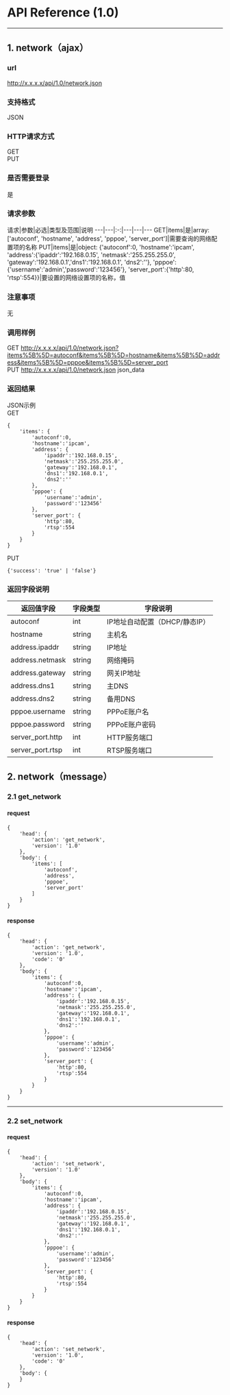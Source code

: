 # API Reference (1.0)
---

## 1. network（ajax）

### url
http://x.x.x.x/api/1.0/network.json

### 支持格式
JSON

### HTTP请求方式
GET  
PUT

### 是否需要登录
是

### 请求参数
 请求|参数|必选|类型及范围|说明
---|---|:-:|---|---|---
GET|items|是|array: ['autoconf', 'hostname', 'address', 'pppoe', 'server_port']|需要查询的网络配置项的名称
PUT|items|是|object: {'autoconf':0, 'hostname':'ipcam', 'address':{'ipaddr':'192.168.0.15', 'netmask':'255.255.255.0', 'gateway':'192.168.0.1','dns1':'192.168.0.1', 'dns2':''}, 'pppoe':{'username':'admin','password':'123456'}, 'server_port':{'http':80, 'rtsp':554}}|要设置的网络设置项的名称，值

### 注意事项
无

### 调用样例
GET http://x.x.x.x/api/1.0/network.json?items%5B%5D=autoconf&items%5B%5D=hostname&items%5B%5D=address&items%5B%5D=pppoe&items%5B%5D=server_port  
PUT http://x.x.x.x/api/1.0/network.json json_data

### 返回结果
JSON示例  
GET

	{
		'items': {
			'autoconf':0,
			'hostname':'ipcam',
            'address': {
                'ipaddr':'192.168.0.15',
                'netmask':'255.255.255.0',
                'gateway':'192.168.0.1',
                'dns1':'192.168.0.1',
                'dns2':''
            },
            'pppoe': {
                'username':'admin',
                'password':'123456'
            },
            'server_port': {
                'http':80,
                'rtsp':554
            }
		}
	}
	
PUT

	{'success': 'true' | 'false'}
	
### 返回字段说明
返回值字段|字段类型|字段说明
---|---|---
autoconf|int|IP地址自动配置（DHCP/静态IP）
hostname|string|主机名
address.ipaddr|string|IP地址
address.netmask|string|网络掩码
address.gateway|string|网关IP地址
address.dns1|string|主DNS
address.dns2|string|备用DNS
pppoe.username|string|PPPoE账户名
pppoe.password|string|PPPoE账户密码
server_port.http|int|HTTP服务端口
server_port.rtsp|int|RTSP服务端口

## 2. network（message）

### 2.1 get_network
#### request
    {
		'head': {
            'action': 'get_network',
            'version': '1.0'
		},
        'body': {
            'items': [
                'autoconf',
                'address',
                'pppoe',
                'server_port'
		    ]
        }
    }
#### response
    {
		'head': {
            'action': 'get_network',
            'version': '1.0',
            'code': '0'
		},
        'body': {
            'items': {
                'autoconf':0,
                'hostname':'ipcam',
                'address': {
                    'ipaddr':'192.168.0.15',
                    'netmask':'255.255.255.0',
                    'gateway':'192.168.0.1',
                    'dns1':'192.168.0.1',
                    'dns2':''
                },
                'pppoe': {
                    'username':'admin',
                    'password':'123456'
                },
                'server_port': {
                    'http':80,
                    'rtsp':554
                }
            }
        }
    }
---
### 2.2 set_network
#### request
    {
		'head': {
            'action': 'set_network',
            'version': '1.0'
        },
        'body': {
            'items': {
                'autoconf':0,
                'hostname':'ipcam',
                'address': {
                    'ipaddr':'192.168.0.15',
                    'netmask':'255.255.255.0',
                    'gateway':'192.168.0.1',
                    'dns1':'192.168.0.1',
                    'dns2':''
                },
                'pppoe': {
                    'username':'admin',
                    'password':'123456'
                },
                'server_port': {
                    'http':80,
                    'rtsp':554
                }
            }
		}
    }
#### response
    {
		'head': {
            'action': 'set_network',
            'version': '1.0',
			'code': '0'
		},
        'body': {
		}
    }
